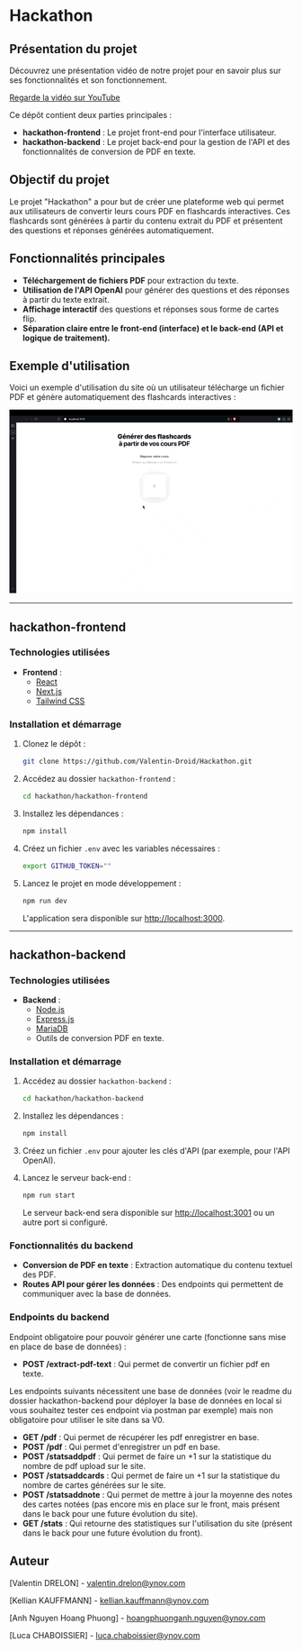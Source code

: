 # Hackathon

## Présentation du projet

Découvrez une présentation vidéo de notre projet pour en savoir plus sur ses fonctionnalités et son fonctionnement.

[Regarde la vidéo sur YouTube](https://www.youtube.com/watch?v=TAUEJZW0EBU)


Ce dépôt contient deux parties principales :

- **hackathon-frontend** : Le projet front-end pour l'interface utilisateur.
- **hackathon-backend** : Le projet back-end pour la gestion de l'API et des fonctionnalités de conversion de PDF en texte.

## Objectif du projet

Le projet "Hackathon" a pour but de créer une plateforme web qui permet aux utilisateurs de convertir leurs cours PDF en flashcards interactives. Ces flashcards sont générées à partir du contenu extrait du PDF et présentent des questions et réponses générées automatiquement.

## Fonctionnalités principales

- **Téléchargement de fichiers PDF** pour extraction du texte.
- **Utilisation de l'API OpenAI** pour générer des questions et des réponses à partir du texte extrait.
- **Affichage interactif** des questions et réponses sous forme de cartes flip.
- **Séparation claire entre le front-end (interface) et le back-end (API et logique de traitement).**

## Exemple d'utilisation

Voici un exemple d'utilisation du site où un utilisateur télécharge un fichier PDF et génère automatiquement des flashcards interactives :

![Exemple d'utilisation](./pdfToFlashCard.gif)

---

## hackathon-frontend

### Technologies utilisées

- **Frontend** :
  - [React](https://reactjs.org/)
  - [Next.js](https://nextjs.org/)
  - [Tailwind CSS](https://tailwindcss.com/)

### Installation et démarrage

1. Clonez le dépôt :

   ```bash
   git clone https://github.com/Valentin-Droid/Hackathon.git
   ```

2. Accédez au dossier `hackathon-frontend` :

   ```bash
   cd hackathon/hackathon-frontend
   ```

3. Installez les dépendances :

   ```bash
   npm install
   ```

4. Créez un fichier `.env` avec les variables nécessaires :

   ```bash
   export GITHUB_TOKEN=""
   ```

5. Lancez le projet en mode développement :

   ```bash
   npm run dev
   ```

   L'application sera disponible sur [http://localhost:3000](http://localhost:3000).

---

## hackathon-backend

### Technologies utilisées

- **Backend** :
  - [Node.js](https://nodejs.org/)
  - [Express.js](https://expressjs.com/)
  - [MariaDB](https://mariadb.org/)
  - Outils de conversion PDF en texte.

### Installation et démarrage

1. Accédez au dossier `hackathon-backend` :

   ```bash
   cd hackathon/hackathon-backend
   ```

2. Installez les dépendances :

   ```bash
   npm install
   ```

3. Créez un fichier `.env` pour ajouter les clés d'API (par exemple, pour l'API OpenAI).

4. Lancez le serveur back-end :

   ```bash
   npm run start
   ```

   Le serveur back-end sera disponible sur [http://localhost:3001](http://localhost:3001) ou un autre port si configuré.

### Fonctionnalités du backend

- **Conversion de PDF en texte** : Extraction automatique du contenu textuel des PDF.
- **Routes API pour gérer les données** : Des endpoints qui permettent de communiquer avec la base de données.

### Endpoints du backend

Endpoint obligatoire pour pouvoir générer une carte (fonctionne sans mise en place de base de données) :

- **POST /extract-pdf-text** : Qui permet de convertir un fichier pdf en texte.

Les endpoints suivants nécessitent une base de données (voir le readme du dossier hackathon-backend pour déployer la base de données en local si vous souhaitez tester ces endpoint via postman par exemple) mais non obligatoire pour utiliser le site dans sa V0.

- **GET /pdf** : Qui permet de récupérer les pdf enregistrer en base.
- **POST /pdf** : Qui permet d'enregistrer un pdf en base.
- **POST /statsaddpdf** : Qui permet de faire un +1 sur la statistique du nombre de pdf upload sur le site.
- **POST /statsaddcards** : Qui permet de faire un +1 sur la statistique du nombre de cartes générées sur le site.
- **POST /statsaddnote** : Qui permet de mettre à jour la moyenne des notes des cartes notées (pas encore mis en place sur le front, mais présent dans le back pour une future évolution du site).
- **GET /stats** : Qui retourne des statistiques sur l'utilisation du site (présent dans le back pour une future évolution du front).

## Auteur

[Valentin DRELON] - [valentin.drelon@ynov.com](mailto:valentin.drelon@ynov.com)

[Kellian KAUFFMANN] - [kellian.kauffmann@ynov.com](mailto:kellian.kauffmann@ynov.com)

[Anh Nguyen Hoang Phuong] - [hoangphuonganh.nguyen@ynov.com](mailto:hoangphuonganh.nguyen@ynov.com)

[Luca CHABOISSIER] - [luca.chaboissier@ynov.com](mailto:luca.chaboissier@ynov.com)
